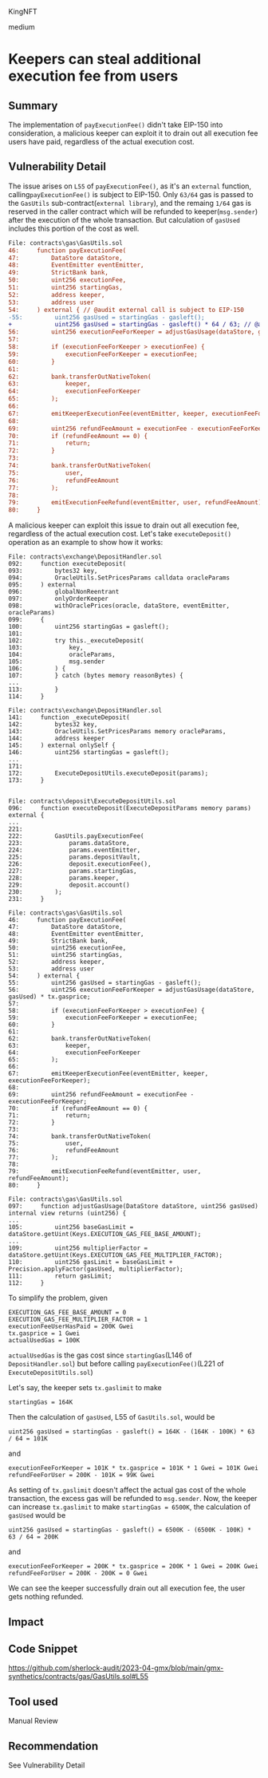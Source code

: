 KingNFT

medium

# Keepers can steal additional execution fee from users

## Summary
The implementation of ````payExecutionFee()```` didn't take EIP-150 into consideration, a malicious keeper can exploit it to  drain out all execution fee users have paid, regardless of the actual execution cost.

## Vulnerability Detail
The issue arises on ````L55```` of ````payExecutionFee()````, as it's an ````external```` function, calling````payExecutionFee()```` is subject to EIP-150.
Only ````63/64```` gas is passed to the ````GasUtils```` sub-contract(````external library````), and the remaing ````1/64```` gas is reserved in the caller contract which will be refunded to keeper(````msg.sender````) after the execution of the whole transaction. But calculation of ````gasUsed ```` includes this portion of the cost as well.
```diff
File: contracts\gas\GasUtils.sol
46:     function payExecutionFee(
47:         DataStore dataStore,
48:         EventEmitter eventEmitter,
49:         StrictBank bank,
50:         uint256 executionFee,
51:         uint256 startingGas,
52:         address keeper,
53:         address user
54:     ) external { // @audit external call is subject to EIP-150
-55:         uint256 gasUsed = startingGas - gasleft();
+            uint256 gasUsed = startingGas - gasleft() * 64 / 63; // @audit the correct formula
56:         uint256 executionFeeForKeeper = adjustGasUsage(dataStore, gasUsed) * tx.gasprice;
57: 
58:         if (executionFeeForKeeper > executionFee) {
59:             executionFeeForKeeper = executionFee;
60:         }
61: 
62:         bank.transferOutNativeToken(
63:             keeper,
64:             executionFeeForKeeper
65:         );
66: 
67:         emitKeeperExecutionFee(eventEmitter, keeper, executionFeeForKeeper);
68: 
69:         uint256 refundFeeAmount = executionFee - executionFeeForKeeper;
70:         if (refundFeeAmount == 0) {
71:             return;
72:         }
73: 
74:         bank.transferOutNativeToken(
75:             user,
76:             refundFeeAmount
77:         );
78: 
79:         emitExecutionFeeRefund(eventEmitter, user, refundFeeAmount);
80:     }
```
A malicious keeper can exploit this issue to drain out all execution fee, regardless of the actual execution cost.
Let's take ````executeDeposit()```` operation as an example to show how it works:
```solidity
File: contracts\exchange\DepositHandler.sol
092:     function executeDeposit(
093:         bytes32 key,
094:         OracleUtils.SetPricesParams calldata oracleParams
095:     ) external
096:         globalNonReentrant
097:         onlyOrderKeeper
098:         withOraclePrices(oracle, dataStore, eventEmitter, oracleParams)
099:     {
100:         uint256 startingGas = gasleft();
101: 
102:         try this._executeDeposit(
103:             key,
104:             oracleParams,
105:             msg.sender
106:         ) {
107:         } catch (bytes memory reasonBytes) {
...
113:         }
114:     }

File: contracts\exchange\DepositHandler.sol
141:     function _executeDeposit(
142:         bytes32 key,
143:         OracleUtils.SetPricesParams memory oracleParams,
144:         address keeper
145:     ) external onlySelf {
146:         uint256 startingGas = gasleft();
...
171: 
172:         ExecuteDepositUtils.executeDeposit(params);
173:     }


File: contracts\deposit\ExecuteDepositUtils.sol
096:     function executeDeposit(ExecuteDepositParams memory params) external {
...
221: 
222:         GasUtils.payExecutionFee(
223:             params.dataStore,
224:             params.eventEmitter,
225:             params.depositVault,
226:             deposit.executionFee(),
227:             params.startingGas,
228:             params.keeper,
229:             deposit.account()
230:         );
231:     }

File: contracts\gas\GasUtils.sol
46:     function payExecutionFee(
47:         DataStore dataStore,
48:         EventEmitter eventEmitter,
49:         StrictBank bank,
50:         uint256 executionFee,
51:         uint256 startingGas,
52:         address keeper,
53:         address user
54:     ) external {
55:         uint256 gasUsed = startingGas - gasleft();
56:         uint256 executionFeeForKeeper = adjustGasUsage(dataStore, gasUsed) * tx.gasprice;
57: 
58:         if (executionFeeForKeeper > executionFee) {
59:             executionFeeForKeeper = executionFee;
60:         }
61: 
62:         bank.transferOutNativeToken(
63:             keeper,
64:             executionFeeForKeeper
65:         );
66: 
67:         emitKeeperExecutionFee(eventEmitter, keeper, executionFeeForKeeper);
68: 
69:         uint256 refundFeeAmount = executionFee - executionFeeForKeeper;
70:         if (refundFeeAmount == 0) {
71:             return;
72:         }
73: 
74:         bank.transferOutNativeToken(
75:             user,
76:             refundFeeAmount
77:         );
78: 
79:         emitExecutionFeeRefund(eventEmitter, user, refundFeeAmount);
80:     }

File: contracts\gas\GasUtils.sol
097:     function adjustGasUsage(DataStore dataStore, uint256 gasUsed) internal view returns (uint256) {
...
105:         uint256 baseGasLimit = dataStore.getUint(Keys.EXECUTION_GAS_FEE_BASE_AMOUNT);
...
109:         uint256 multiplierFactor = dataStore.getUint(Keys.EXECUTION_GAS_FEE_MULTIPLIER_FACTOR);
110:         uint256 gasLimit = baseGasLimit + Precision.applyFactor(gasUsed, multiplierFactor);
111:         return gasLimit;
112:     }
```
To simplify the problem, given
```solidity
EXECUTION_GAS_FEE_BASE_AMOUNT = 0
EXECUTION_GAS_FEE_MULTIPLIER_FACTOR = 1
executionFeeUserHasPaid = 200K Gwei
tx.gasprice = 1 Gwei
actualUsedGas = 100K
```
````actualUsedGas```` is the gas cost since ````startingGas````(L146 of ````DepositHandler.sol````) but before calling ````payExecutionFee()````(L221 of ````ExecuteDepositUtils.sol````)

Let's say, the keeper sets ````tx.gaslimit```` to make
```solidity
startingGas = 164K
```
Then the calculation of ````gasUsed````,  L55 of ````GasUtils.sol````, would be
```solidity
uint256 gasUsed = startingGas - gasleft() = 164K - (164K - 100K) * 63 / 64 = 101K
```
and
```solidity
executionFeeForKeeper = 101K * tx.gasprice = 101K * 1 Gwei = 101K Gwei
refundFeeForUser = 200K - 101K = 99K Gwei
```

As setting of ````tx.gaslimit```` doesn't affect the actual gas cost of the whole transaction, the excess gas will be refunded to ````msg.sender````. Now, the keeper can increase ````tx.gaslimit```` to make ````startingGas = 6500K````, the calculation of ````gasUsed```` would be
```solidity
uint256 gasUsed = startingGas - gasleft() = 6500K - (6500K - 100K) * 63 / 64 = 200K
```
and
```solidity
executionFeeForKeeper = 200K * tx.gasprice = 200K * 1 Gwei = 200K Gwei
refundFeeForUser = 200K - 200K = 0 Gwei
```
We can see the keeper successfully drain out all execution fee, the user gets nothing refunded.

## Impact

## Code Snippet
https://github.com/sherlock-audit/2023-04-gmx/blob/main/gmx-synthetics/contracts/gas/GasUtils.sol#L55

## Tool used

Manual Review

## Recommendation
See Vulnerability Detail
